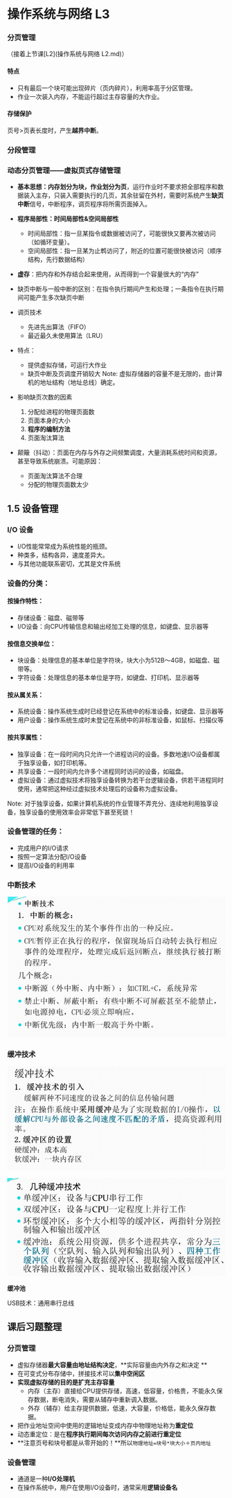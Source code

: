 # 操作系统与网络 L3

### 分页管理

（接着上节课[L2](操作系统与网络 L2.md)）

#### 特点

- 只有最后一个块可能出现碎片（页内碎片），利用率高于分区管理。
- 作业一次装入内存，不能运行超过主存容量的大作业。

#### 存储保护

页号>页表长度时，产生**越界中断**。

### 分段管理

### 动态分页管理——虚拟页式存储管理

- **基本思想：内存划分为块，作业划分为页**，运行作业时不要求把全部程序和数据装入主存，只装入需要执行的几页，其余驻留在外村，需要时系统产生**缺页中断**信号，中断程序，调页程序将所需页面掉入。
- **程序局部性：时间局部性&空间局部性**
	- 时间局部性：指一旦某指令或数据被访问了，可能很快又要再次被访问（如循环变量）。
	- 空间局部性：指一旦某为止鹎访问了，附近的位置可能很快被访问（顺序结构，先行数据结构）
- **虚存**：把内存和外存结合起来使用，从而得到一个容量很大的“内存”

- 缺页中断与一般中断的区别：在指令执行期间产生和处理；一条指令在执行期间可能产生多次缺页中断
- 调页技术
	- 先进先出算法（FIFO）
	- 最近最久未使用算法（LRU）

- 特点：
	- 提供虚拟存储，可运行大作业
	- 缺页中断及页调度开销较大
	Note: 虚拟存储器的容量不是无限的，由计算机的地址结构（地址总线）确定。

- 影响缺页次数的因素
	1. 分配给进程的物理页面数
	2. 页面本身的大小
	3. **程序的编制方法**
	4. 页面淘汰算法

- 颠簸（抖动）：页面在内存与外存之间频繁调度，大量消耗系统时间和资源，甚至导致系统崩溃。可能原因：
	- 页面淘汰算法不合理
	- 分配的物理页面数太少


## 1.5 设备管理

### I/O 设备
- I/O性能常常成为系统性能的瓶颈。
- 种类多，结构各异，速度差异大。
- 与其他功能联系密切，尤其是文件系统

### 设备的分类：

#### 按操作特性：

- 存储设备：磁盘、磁带等
- I/O设备：向CPU传输信息和输出经加工处理的信息，如键盘、显示器等

#### 按信息交换单位：

- 块设备：处理信息的基本单位是字符块，块大小为512B～4GB，如磁盘、磁带等。
- 字符设备：处理信息的基本单位是字符，如键盘、打印机、显示器等

#### 按从属关系：

- 系统设备：操作系统生成时已经登记在系统中的标准设备，如键盘、显示器等
- 用户设备：操作系统生成时未登记在系统中的非标准设备，如鼠标、扫描仪等

#### 按共享属性：

- 独享设备：在一段时间内只允许一个进程访问的设备。多数地速I/O设备都属于独享设备，如打印机等。
- 共享设备：一段时间内允许多个进程同时访问的设备，如磁盘。
- 虚拟设备：通过虚拟技术将独享设备转换为若干台逻辑设备，供若干进程同时使用，通常把这种经过虚拟技术处理后的设备称为虚拟设备。

Note: 对于独享设备，如果计算机系统的作业管理不弄充分、连续地利用独享设备，独享设备的使用效率会非常低下甚至死锁！

### 设备管理的任务：

- 完成用户的I/O请求
- 按照一定算法分配I/O设备
- 提高I/O设备的利用率

### 中断技术

![](L3_1.png)

### 缓冲技术

![](L3_2.png)

![](L3_3.png)

**缓冲池**

USB技术：通用串行总线



## 课后习题整理

### 分页管理

- 虚拟存储器**最大容量由地址结构决定**，**实际容量由内外存之和决定 
**
- 在可变式分布存储中，拼接技术可以**集中空闲区**
- **实现虚拟存储的目的是扩充主存容量**
	- 内存（主存）直接给CPU提供存储，高速，低容量，价格贵，不能永久保存数据，断电消失，需要从辅存中重新调入数据。
	- 外存（辅存）给主存提供数据，低速，大容量，价格低，能永久保存数据。
- 把作业地址空间中使用的逻辑地址变成内存中物理地址称为**重定位**
- 动态重定位：是在**程序执行期间每次访问内存之前进行重定位**
- **注意页号和块号都是从零开始的！**所以`物理地址=块号*块大小＋页内地址`


### 设备管理

- 通道是一种**I/O处理机**
- 在操作系统中，用户在使用I/O设备时，通常采用**逻辑设备名**
